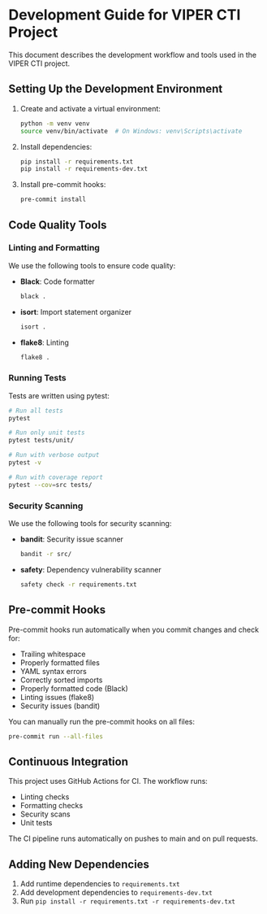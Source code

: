 # Development Guide for VIPER CTI Project

This document describes the development workflow and tools used in the VIPER CTI project.

## Setting Up the Development Environment

1. Create and activate a virtual environment:
   ```bash
   python -m venv venv
   source venv/bin/activate  # On Windows: venv\Scripts\activate
   ```

2. Install dependencies:
   ```bash
   pip install -r requirements.txt
   pip install -r requirements-dev.txt
   ```

3. Install pre-commit hooks:
   ```bash
   pre-commit install
   ```

## Code Quality Tools

### Linting and Formatting

We use the following tools to ensure code quality:

- **Black**: Code formatter
  ```bash
  black .
  ```

- **isort**: Import statement organizer
  ```bash
  isort .
  ```

- **flake8**: Linting
  ```bash
  flake8 .
  ```

### Running Tests

Tests are written using pytest:

```bash
# Run all tests
pytest

# Run only unit tests
pytest tests/unit/

# Run with verbose output
pytest -v

# Run with coverage report
pytest --cov=src tests/
```

### Security Scanning

We use the following tools for security scanning:

- **bandit**: Security issue scanner
  ```bash
  bandit -r src/
  ```

- **safety**: Dependency vulnerability scanner
  ```bash
  safety check -r requirements.txt
  ```

## Pre-commit Hooks

Pre-commit hooks run automatically when you commit changes and check for:
- Trailing whitespace
- Properly formatted files
- YAML syntax errors
- Correctly sorted imports
- Properly formatted code (Black)
- Linting issues (flake8)
- Security issues (bandit)

You can manually run the pre-commit hooks on all files:
```bash
pre-commit run --all-files
```

## Continuous Integration

This project uses GitHub Actions for CI. The workflow runs:
- Linting checks
- Formatting checks
- Security scans
- Unit tests

The CI pipeline runs automatically on pushes to main and on pull requests.

## Adding New Dependencies

1. Add runtime dependencies to `requirements.txt`
2. Add development dependencies to `requirements-dev.txt`
3. Run `pip install -r requirements.txt -r requirements-dev.txt`
